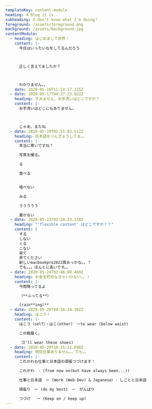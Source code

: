 ```yaml
---
templateKey: content-module
heading: A Blog it is..
subheading: I don't know what I'm doing！
foreground: /assets/foreground.png
background: /assets/background.jpg
contentModule:
  - heading: はじめまして世界！
    content: |-
      今日はいったいなをしてるんだろう



      正しく言えてましたか？



      わかりません。。
    date: 2020-05-16T11:14:17.215Z
  - date: 2020-05-17T04:27:23.822Z
    heading: すみません、お手洗いはどこですか？
    content: |-
      お手洗いはどこにもありません。



      じゃあ、またね
  - date: 2020-05-19T02:51:03.512Z
    heading: 日本語をべんきょうしてる。。
    content: |-
      本当に寒いですね？  

      写真を撮る﻿。  

      る﻿  

      食べる  


      喰べない  

      みる  

      ううううう  

      書かない
  - date: 2020-05-23T03:20:23.138Z
    heading: "'flexible content' はどこですか？？"
    content: |
      する
      しない
      くる
      こない
      来て
      来てください
      新しいmacbookpro2022買おっかな。。？
      でも。。。ほんとに高いです。。
  - date: 2020-05-24T03:46:08.469Z
    heading: お金を貯めなきゃいけない。。！
    content: |-
      今雨降ってるよ

      （**ふってる**）

      (rain**ing)**
  - date: 2020-05-26T04:16:34.302Z
    heading: はこう！
    content: |-
      はこう（self）・はこ(other)　〜to wear (below waist)

      この靴履く。

      （I'll wear these shoes)
  - date: 2020-05-29T10:25:11.698Z
    heading: 明日仕事ありません。。でも。。
    content: |-
      これかわも仕事と日本語の頑張つづけます！

      これかわ　- (from now on(but have always been...))

      仕事と日本語　ー (Work (Web Dev) & Japanese）- しごとと日本語

      頑張り　ー (do my best)　ー　がんばり

      つづけ 　ー (Keep on / keep up)
---
```

